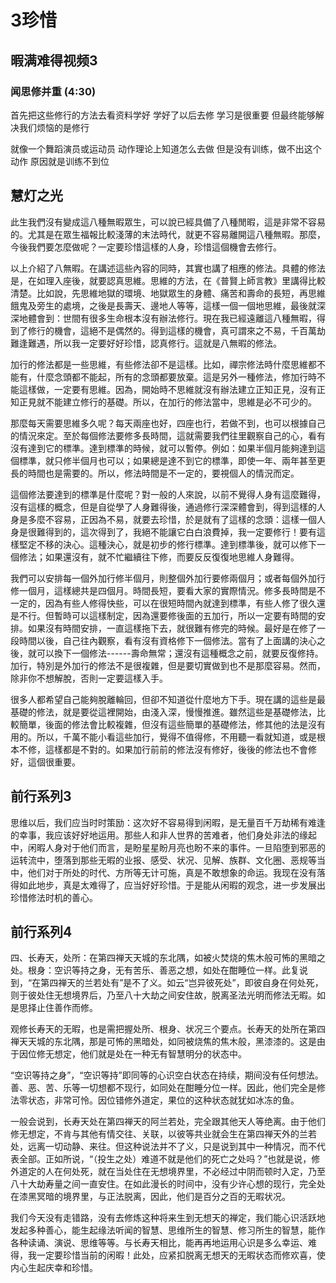 # 3珍惜

## 暇满难得视频3

### 闻思修并重 \(4:30\)

首先把这些修行的方法去看资料学好 学好了以后去修 学习是很重要 但最终能够解决我们烦恼的是修行

就像一个舞蹈演员或运动员 动作理论上知道怎么去做 但是没有训练，做不出这个动作 原因就是训练不到位

## 慧灯之光

此生我們沒有變成這八種無暇眾生，可以說已經具備了八種閒暇，這是非常不容易的。尤其是在眾生福報比較淺薄的末法時代，就更不容易離開這八種無暇。那麼，今後我們要怎麼做呢？一定要珍惜這樣的人身，珍惜這個機會去修行。

以上介紹了八無暇。在講述這些內容的同時，其實也講了相應的修法。具體的修法是，在如理入座後，就要認真思維。思維的方法，在《普賢上師言教》里講得比較清楚。比如說，先思維地獄的環境、地獄眾生的身體、痛苦和壽命的長短，再思維餓鬼及旁生的處境，之後是長壽天、邊地人等等，這樣一個一個地思維，最後就深深地體會到：世間有很多生命根本沒有辦法修行。現在我已經遠離這八種無暇，得到了修行的機會，這絕不是偶然的。得到這樣的機會，真可謂來之不易，千百萬劫難逢難遇，所以我一定要好好珍惜，認真修行。這就是八無暇的修法。

加行的修法都是一些思維，有些修法卻不是這樣。比如，禪宗修法時什麼思維都不能有，什麼念頭都不能起，所有的念頭都要放棄。這是另外一種修法，修加行時不能這樣做，一定要有思維。因為，開始時不思維就沒有辦法建立正知正見，沒有正知正見就不能建立修行的基礎。所以，在加行的修法當中，思維是必不可少的。

那麼每天需要思維多久呢？每天兩座也好，四座也行，若做不到，也可以根據自己的情況來定。至於每個修法要修多長時間，這就需要我們往里觀察自己的心，看有沒有達到它的標準。達到標準的時候，就可以暫停。例如：如果半個月能夠達到這個標準，就只修半個月也可以；如果總是達不到它的標準，即使一年、兩年甚至更長的時間也是需要的。所以，修法時間是不一定的，要視個人的情況而定。

這個修法要達到的標準是什麼呢？對一般的人來說，以前不覺得人身有這麼難得，沒有這樣的概念，但是自從學了人身難得後，通過修行深深體會到，得到這樣的人身是多麼不容易，正因為不易，就要去珍惜，於是就有了這樣的念頭：這樣一個人身是很難得到的，這次得到了，我絕不能讓它白白浪費掉，我一定要修行！要有這樣堅定不移的決心。這種決心，就是初步的修行標準。達到標準後，就可以修下一個修法；如果還沒有，就不忙繼續往下修，而要反反復復地思維人身難得。

我們可以安排每一個外加行修半個月，則整個外加行要修兩個月；或者每個外加行修一個月，這樣總共是四個月。時間長短，要看大家的實際情況。修多長時間是不一定的，因為有些人修得快些，可以在很短時間內就達到標準，有些人修了很久還是不行。但暫時可以這樣制定，因為還要修後面的五加行，所以一定要有時間的安排。如果沒有時間安排，一直這樣拖下去，就很難有修完的時候。最好是在修了一段時間以後，自己往內觀察，看有沒有資格修下一個修法。當有了上面講的決心之後，就可以換下一個修法------壽命無常；還沒有這種概念之前，就要反復修持。加行，特別是外加行的修法不是很複雜，但是要切實做到也不是那麼容易。然而，除非你不想解脫，否則一定要這樣入手。

很多人都希望自己能夠脫離輪回，但卻不知道從什麼地方下手。現在講的這些是最基礎的修法，就是要從這裡開始，由淺入深，慢慢推進。雖然這些是基礎修法，比較簡單，後面的修法會比較複雜，但沒有這些簡單的基礎修法，修其他的法是沒有用的。所以，千萬不能小看這些加行，覺得不值得修，不用聽一看就知道，或是根本不修，這樣都是不對的。如果加行前前的修法沒有修好，後後的修法也不會修好，這個很重要。

## 前行系列3

思维以后，我们应当时时策励：这次好不容易得到闲暇，是无量百千万劫稀有难逢的幸事，我应该好好地运用。那些人和非人世界的苦难者，他们身处非法的缘起中，闲暇人身对于他们而言，是盼星星盼月亮也盼不来的事件。一旦陷堕到邪恶的运转流中，堕落到那些无暇的业报、感受、状况、见解、族群、文化圈、恶规等当中，他们对于所处的时代、方所等无计可施，真是不敢想象的命运。我现在没有落得如此地步，真是太难得了，应当好好珍惜。于是能从闲暇的观念，进一步发展出珍惜修法时机的善心。

## 前行系列4

四、长寿天，处所：在第四禅天天城的东北隅，如被火焚烧的焦木般可怖的黑暗之处。根身：空识等持之身，无有苦乐、善恶之想，如处在酣睡位一样。此复说到，“在第四禅天的兰若处有”是不了义。如云“岂异彼死处”，即彼自身在何处死，则于彼处住无想境界后，乃至八十大劫之间安住故，脱离圣法光明而修法无暇。如是思择止住善作而修。

观修长寿天的无暇，也是需把握处所、根身、状况三个要点。长寿天的处所在第四禅天天城的东北隅，那是可怖的黑暗处，如同被烧焦的焦木般，黑漆漆的。这是由于因位修无想定，他们就是处在一种无有智慧明分的状态中。

“空识等持之身”，“空识等持”即同等的心识空白状态在持续，期间没有任何想法。善、恶、苦、乐等一切想都不现行，如同处在酣睡分位一样。因此，他们完全是修法零状态，非常可怜。因位错修外道定，果位的这种状态就犹如冰冻的鱼。

一般会说到，长寿天处在第四禅天的阿兰若处，完全跟其他天人等绝离。由于他们修无想定，不肯与其他有情交往、关联，以彼等共业就会生在第四禅天外的兰若处，远离一切动静、来往。但这种说法并不了义，只是说到其中一种情况，而不代表全部。正如所说，“（投生之处）难道不就是他们的死亡之处吗？”也就是说，修外道定的人在何处死，就在当处住在无想境界里，不必经过中阴而顿时入定，乃至八十大劫寿量之间一直安住。在如此漫长的时间中，没有少许心想的现行，完全处在漆黑冥暗的境界里，与正法脱离，因此，他们是百分之百的无暇状况。

我们今天没有走错路，没有去修炼这种将来生到无想天的禅定，我们能心识活跃地发起多种善心，能生起缘法听闻的智慧、思维所生的智慧、修习所生的智慧，能作各种读诵、演说、思维等等。与长寿天相比，能再再地运用心识是多么幸运、难得，我一定要珍惜当前的闲暇！此处，应紧扣脱离无想天的无暇状态而修欢喜，使内心生起庆幸和珍惜。
